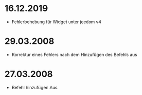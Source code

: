 # 16.12.2019

- Fehlerbehebung für Widget unter jeedom v4

# 29.03.2008

- Korrektur eines Fehlers nach dem Hinzufügen des Befehls aus

# 27.03.2008

- Befehl hinzufügen Aus
